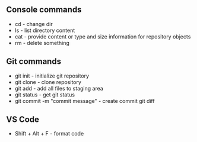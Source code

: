 ## Console commands

 - cd - change dir
 - ls - list directory content
 - cat -  provide content or type and size information for repository objects
 - rm - delete something

## Git commands

 - git init - initialize git repository
 - git clone - clone repository
 - git add - add all files to staging area
 - git status - get git status 
 - git commit -m "commit message" - create commit git diff
 
 ## VS Code
  - Shift + Alt + F - format code
